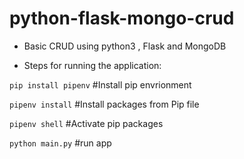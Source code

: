 # python-flask-mongo-crud
* Basic CRUD using python3 , Flask and MongoDB

* Steps for running the application: <br />

`pip install pipenv` #Install pip envrionment

`pipenv install` #Install packages from Pip file

`pipenv shell`   #Activate pip packages

`python main.py` #run app
